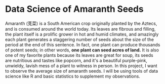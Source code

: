# Data Science of Amaranth Seeds

Amaranth (莧菜) is a South American crop originally planted by the Aztecs, and is consumed around the world today. Its leaves are fibrous and filling, the plant itself is a prolific grower in hot and humid climates, and amazingly each plant generates a staggering number of seeds about the size of the period at the end of this sentence. In fact, one plant can produce thousands of potent seeds; in other words, **one plant can seed acres of land.** It is also one of my favorite plants because its leaves are great for soup, its seeds are nutritious and tastes like popcorn, and it's a beautiful purple-pink, unwieldy, lavish mess of a plant to witness in person. In this project, I want to observe the average size of amaranth seeds. I will be using tools of data science like R and basic statistics to supplement my observations.

